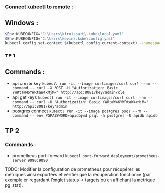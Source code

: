 ### Connect kubectl to remote :

## Windows :
```bash
$Env:KUBECONFIG="C:\Users\kfroissart\.kube\local.yaml"
$Env:KUBECONFIG="C:\Users\kevin\.kube\config.yaml"
kubectl config set-context $(kubectl config current-context) --namespace=prj-15
```

### TP 1
## Commands :
- api create key `kubectl run -it --image curlimages/curl curl --rm --command -- curl -X POST -H "Authorization: Basic YWRtaW46YWRtaW4xMjM=" http://api:8081/key/admin/cle`
- api get keys `kubectl run -it --image curlimages/curl curl --rm --command -- curl -H "Authorization: Basic YWRtaW46YWRtaW4xMjM=" http://api:8081/key/admin`
- postgres connect `kubectl run -it --image postgres psql --rm --command -- env PGPASSWORD=apidbpwd psql -h postgres -U apidb apidb`

## TP 2
### Commands :
- prometheus port-forward `kubectl port-forward deployment/prometheus-server 9090:9090`

TODO: Modifier la configuration de prometheus pour récupérer les métriques ainsi exportées et vérifier que la récupération fonctionne (par exemple en regardant l’onglet status -> targets ou en affichant la métrique pg_stat).